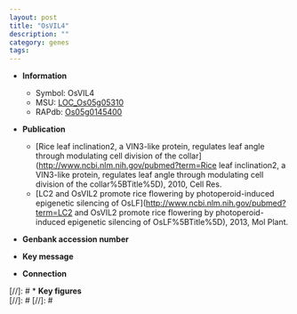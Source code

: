 ```yaml
---
layout: post
title: "OsVIL4"
description: ""
category: genes
tags: 
---
```


* **Information**  
    + Symbol: OsVIL4  
    + MSU: [LOC_Os05g05310](http://rice.plantbiology.msu.edu/cgi-bin/ORF_infopage.cgi?orf=LOC_Os05g05310)  
    + RAPdb: [Os05g0145400](http://rapdb.dna.affrc.go.jp/viewer/gbrowse_details/irgsp1?name=Os05g0145400)  

* **Publication**  
    + [Rice leaf inclination2, a VIN3-like protein, regulates leaf angle through modulating cell division of the collar](http://www.ncbi.nlm.nih.gov/pubmed?term=Rice leaf inclination2, a VIN3-like protein, regulates leaf angle through modulating cell division of the collar%5BTitle%5D), 2010, Cell Res.
    + [LC2 and OsVIL2 promote rice flowering by photoperoid-induced epigenetic silencing of OsLF](http://www.ncbi.nlm.nih.gov/pubmed?term=LC2 and OsVIL2 promote rice flowering by photoperoid-induced epigenetic silencing of OsLF%5BTitle%5D), 2013, Mol Plant.

* **Genbank accession number**  

* **Key message**  

* **Connection**  

[//]: # * **Key figures**  
[//]: # 
[//]: # 
